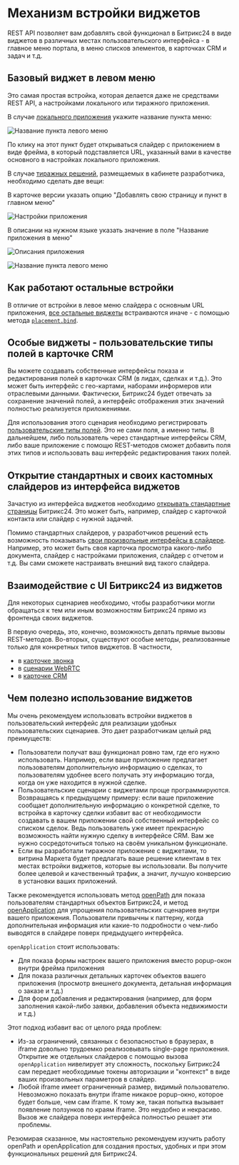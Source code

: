 # Механизм встройки виджетов

REST API позволяет вам добавлять свой функционал в Битрикс24 в виде виджетов в различных местах пользовательского интерфейса - в главное меню портала, в меню списков элементов, в карточках CRM и задач и т.д.

## Базовый виджет в левом меню

Это самая простая встройка, которая делается даже не средствами REST API, а настройками локального или тиражного приложения. 

В случае [локального приложения](../../local-integrations/local-apps.md) укажите название пункта меню:

![Название пункта левого меню](_images/localapp_menu_item.png "Название пункта левого меню")

По клику на этот пункт будет открываться слайдер с приложением в виде фрейма, в который подставляется URL, указанный вами в качестве основного в настройках локального приложения.

В случае [тиражных решений](../../market/preparing-to-publish/how-to-add-app.md), размещаемых в кабинете разработчика, необходимо сделать две вещи:

В карточке версии указать опцию "Добавлять свою страницу и пункт в главном меню"

![Настройки приложения](_images/massmarket_app_leftmenu.png "Добавлять свою страницу и пункт в главном меню")

В описании на нужном языке указать значение в поле "Название приложения в меню"

![Описания приложения](_images/massmarket_app_descriptions.png "Описания приложения")

![Название пункта левого меню](_images/massmarket_app_menu_item.png "Название пункта левого меню")

## Как работают остальные встройки

В отличие от встройки в левое меню слайдера с основным URL приложения, [все остальные виджеты](./placements.md) встраиваются иначе - с помощью метода [`placement.bind`](./placement-bind.md).

## Особые виджеты - пользовательские типы полей в карточке CRM

Вы можете создавать собственные интерфейсы показа и редактирования полей в карточках CRM (в лидах, сделках и т.д.). Это может быть интерфейс с гео-картами, наборами информеров или отраслевыми данными. Фактически, Битрикс24 будет отвечать за сохранение значений полей, а интерфейс отображения этих значений полностью реализуется приложениями.

Для использования этого сценария необходимо регистрировать [пользовательские типы полей](../crm/universal/user-defined-field-types/index.md). Это не сами поля, а именно типы. В дальнейшем, либо пользователь через стандартные интерфейсы CRM, либо ваше приложение с помощю REST-методов сможет добавить поля этих типов и использовать ваш интерфейс редактирования таких полей.

## Открытие стандартных и своих кастомных слайдеров из интерфейса виджетов

Зачастую из интерфейса виджетов необходимо [открывать стандартные страницы](./open-path.md) Битрикс24. Это может быть, например, слайдер с карточкой контакта или слайдер с нужной задачей.

Помимо стандартных слайдеров, у разработчиков решений есть возможность показывать [свои произвольные интерфейсы в слайдере](./open-application.md). Например, это может быть своя карточка просмотра какого-либо документа, слайдер с настройками приложения, слайдер с отчетом и т.д. Вы сами сможете настраивать внешний вид такого слайдера.

## Взаимодействие с UI Битрикс24 из виджетов

Для некоторых сценариев необходимо, чтобы разработчики могли обращаться к тем или иным возможностям Битрикс24 прямо из фронтенда своих виджетов.

В первую очередь, это, конечно, возможность делать прямые вызовы REST-методов. Во-вторых, существуют особые методы, реализованные только для конкретных типов виджетов. В частности,

- в [карточке звонка](./ui-interaction/crm-card.md)
- в [сценарии WebRTC](./ui-interaction/page-background-worker/index.md)
- в [карточке CRM](./ui-interaction/crm-card.md)

## Чем полезно использование виджетов

Мы очень рекомендуем использовать встройки виджетов в пользовательский интерфейс для реализации удобных пользовательских сценариев. Это дает разработчикам целый ряд преимуществ:

- Пользователи получат ваш функционал ровно там, где его нужно использовать. Например, если ваше приложение предлагает пользователям дополнительную информацию о сделках, то пользователям удобнее всего получать эту информацию тогда, когда он уже находится в нужной сделке.
- Пользовательские сценарии с виджетами проще программируются. Возвращаясь к предыдущему примеру: если ваше приложение сообщает дополнительную информацию о конкретной сделке, то встройка в карточку сделки избавит вас от необходимости создавать в вашем приложении свой собственный интерфейс со списком сделок. Ведь пользователь уже имеет прекрасную возможность найти нужную сделку в интерфейсе CRM. Вам же нужно сосредоточиться только на своём уникальном функционале.
- Если вы разработали тиражное приложение с виджетами, то витрина Маркета будет предлагать ваше решение клиентам в тех местах встройки виджетов, которые вы использовали. Вы получите более целевой и качественный трафик, а значит, лучшую конверсию в установки ваших приложений.

Также рекомендуется использовать метод [openPath](./open-path.md) для показа пользователям стандартных объектов Битрикс24, и метод [openApplication](./open-application.md) для упрощения пользовательских сценариев внутри вашего приложения. Пользователи привычны к паттерну, когда дополнительная информация или какие-то подробности о чем-либо выводятся в слайдере поверх предыдущего интерфейса. 

`openApplication` стоит использовать:

- Для показа формы настроек вашего приложения вместо popup-окон внутри фрейма приложения
- Для показа различных детальных карточек объектов вашего приложения (просмотр внешнего документа, детальная информация о заказе и т.д.)
- Для форм добавления и редактирования (например, для форм заполнения какой-либо заявки, добавления объекта недвижимости и т.д.)

Этот подход избавит вас от целого ряда проблем:

- Из-за ограничений, связанных с безопасностью в браузерах, в iframe довольно трудоемко реализовывать single-page приложения. Открытие же отдельных слайдеров с помощью вызова `openApplication` нивелирует эту сложность, поскольку Битрикс24 сам передает необходимые токены авторизации и "контекст" в виде ваших произвольных параметров в слайдер.
- Любой iframe имеет ограниченный размер, видимый пользователю. Невозможно показать внутри iframe никакое popup-окно, которое будет больше, чем сам iframe. К тому же, такая попытка вызывает появление ползунков по краям iframe. Это неудобно и некрасиво. Вызов же слайдера поверх интерфейса полностью решает эти проблемы.

Резюмирая сказанное, мы настоятельно рекомендуем изучить работу openPath и openApplication для создания простых, удобных и при этом функциональных решений для Битрикс24.
